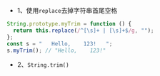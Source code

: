 - 1、使用`replace`去掉字符串首尾空格

```js
String.prototype.myTrim = function () {
  return this.replace(/^[\s]+ | [\s]+$/g, "");
};
const s = "   Hello,    123!   ";
s.myTrim(); // "Hello,    123!"
```

- 2、`String.trim()`
